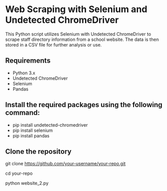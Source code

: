 # Web Scraping with Selenium and Undetected ChromeDriver

This Python script utilizes Selenium with Undetected ChromeDriver to scrape staff directory information from a school website. The data is then stored in a CSV file for further analysis or use.

## Requirements

- Python 3.x
- Undetected ChromeDriver
- Selenium
- Pandas

## Install the required packages using the following command:

- pip install undetected-chromedriver
- pip install selenium
- pip install pandas


## Clone the repository

git clone https://github.com/your-username/your-repo.git

cd your-repo


python website_2.py
